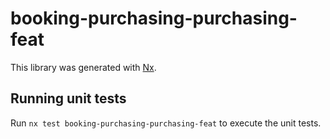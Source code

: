 # booking-purchasing-purchasing-feat

This library was generated with [Nx](https://nx.dev).

## Running unit tests

Run `nx test booking-purchasing-purchasing-feat` to execute the unit tests.
